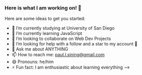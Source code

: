 ### Here is what I am working on! 👋 


Here are some ideas to get you started:

- 🏫 I’m currently studying at University of San Diego
- 🌱 I’m currently learning JavaScript
- 👯 I’m looking to collaborate on Web Dev Projects
- 🤔 I’m looking for help with a follow and a star to my account 🥰
- 💬 Ask me about ANYTHING 
- 📫 How to reach me: paul.l.sining@gmail.com
- 😄 Pronouns: he/him
- ⚡ Fun fact: I am enthusiastic about learning everything
-->
